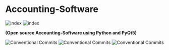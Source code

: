 # Accounting-Software
 ![index](https://user-images.githubusercontent.com/81899310/160393582-f0e2a09c-7526-4fe7-b1e9-35621528846d.png) ![index](https://user-images.githubusercontent.com/81899310/143827568-fc00e7e7-cf26-4a1d-997d-6d50d3589710.png)
 
 
 <b>(Open source Accounting-Software using Python and PyQt5)</b>



![Conventional Commits](https://img.shields.io/badge/Python%20-v3.9.2-blue.svg) ![Conventional Commits](https://img.shields.io/badge/AS%20-v0.0.1-green.svg) ![Conventional Commits](https://img.shields.io/badge/PyQt%20-v5.15.6-blue.svg)
